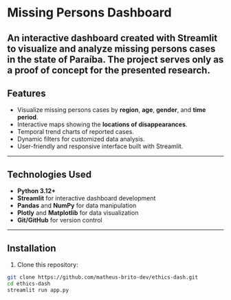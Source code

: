 # Missing Persons Dashboard

An interactive dashboard created with Streamlit to visualize and analyze missing persons cases in the state of Paraíba. The project serves only as a proof of concept for the presented research.
---

## Features

- Visualize missing persons cases by **region**, **age**, **gender**, and **time period**.
- Interactive maps showing the **locations of disappearances**.
- Temporal trend charts of reported cases.
- Dynamic filters for customized data analysis.
- User-friendly and responsive interface built with Streamlit.

---

## Technologies Used

- **Python 3.12+**
- **Streamlit** for interactive dashboard development
- **Pandas** and **NumPy** for data manipulation
- **Plotly** and **Matplotlib** for data visualization
- **Git/GitHub** for version control

---

## Installation

1. Clone this repository:

```bash
git clone https://github.com/matheus-brito-dev/ethics-dash.git
cd ethics-dash
streamlit run app.py
